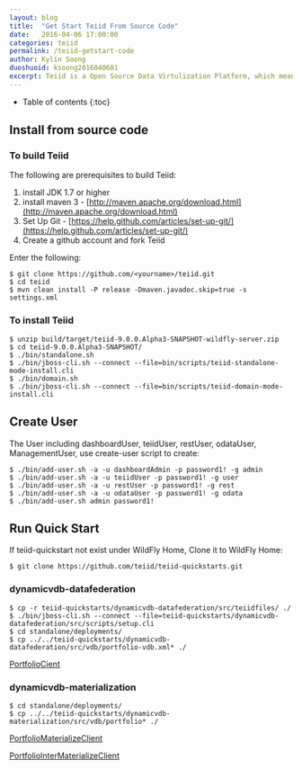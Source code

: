 ```yaml
---
layout: blog
title:  "Get Start Teiid From Source Code"
date:   2016-04-06 17:00:00
categories: teiid
permalink: /teiid-getstart-code
author: Kylin Soong
duoshuoid: ksoong2016040601
excerpt: Teiid is a Open Source Data Virtulization Platform, which means the souce code are totally open, this article will guide you to get start teiid from source code.
---
```


* Table of contents
{:toc}

## Install from source code

### To build Teiid

The following are prerequisites to build Teiid:

1. install JDK 1.7 or higher
2. install maven 3 - [http://maven.apache.org/download.html](http://maven.apache.org/download.html)
3. Set Up Git - [https://help.github.com/articles/set-up-git/](https://help.github.com/articles/set-up-git/)
4. Create a github account and fork Teiid

Enter the following:

~~~
$ git clone https://github.com/<yourname>/teiid.git
$ cd teiid
$ mvn clean install -P release -Dmaven.javadoc.skip=true -s settings.xml
~~~

### To install Teiid

~~~
$ unzip build/target/teiid-9.0.0.Alpha3-SNAPSHOT-wildfly-server.zip
$ cd teiid-9.0.0.Alpha3-SNAPSHOT/
$ ./bin/standalone.sh  
$ ./bin/jboss-cli.sh --connect --file=bin/scripts/teiid-standalone-mode-install.cli  
$ ./bin/domain.sh  
$ ./bin/jboss-cli.sh --connect --file=bin/scripts/teiid-domain-mode-install.cli 
~~~

## Create User

The User including dashboardUser, teiidUser, restUser, odataUser, ManagementUser, use create-user script to create:

~~~
$ ./bin/add-user.sh -a -u dashboardAdmin -p password1! -g admin  
$ ./bin/add-user.sh -a -u teiidUser -p password1! -g user  
$ ./bin/add-user.sh -a -u restUser -p password1! -g rest  
$ ./bin/add-user.sh -a -u odataUser -p password1! -g odata  
$ ./bin/add-user.sh admin password1!  
~~~

## Run Quick Start

If teiid-quickstart not exist under WildFly Home, Clone it to WildFly Home:

~~~
$ git clone https://github.com/teiid/teiid-quickstarts.git
~~~ 

### dynamicvdb-datafederation

~~~
$ cp -r teiid-quickstarts/dynamicvdb-datafederation/src/teiidfiles/ ./
$ ./bin/jboss-cli.sh --connect --file=teiid-quickstarts/dynamicvdb-datafederation/src/scripts/setup.cli
$ cd standalone/deployments/
$ cp ../../teiid-quickstarts/dynamicvdb-datafederation/src/vdb/portfolio-vdb.xml* ./
~~~

[PortfolioCient](https://github.com/kylinsoong/teiid-test/blob/master/client/src/main/java/org/teiid/test/jdbc/client/PortfolioCient.java)

### dynamicvdb-materialization

~~~
$ cd standalone/deployments/
$ cp ../../teiid-quickstarts/dynamicvdb-materialization/src/vdb/portfolio* ./
~~~

[PortfolioMaterializeClient](https://github.com/kylinsoong/teiid-test/blob/master/client/src/main/java/org/teiid/test/jdbc/client/PortfolioMaterializeClient.java)

[PortfolioInterMaterializeClient](https://github.com/kylinsoong/teiid-test/blob/master/client/src/main/java/org/teiid/test/jdbc/client/PortfolioInterMaterializeClient.java)
